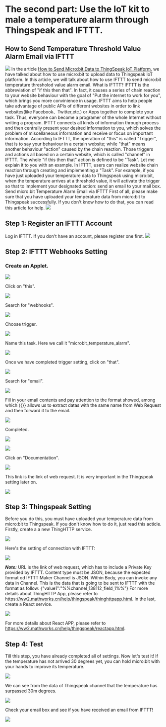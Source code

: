 # The second part: Use the IoT kit to male a temperature alarm through Thingspeak and IFTTT.

## How to Send Temperature Threshold Value Alarm Email via IFTTT

![](./images/case_ifttt_01.jpg)
 In the article [How to Send Micro:bit Data to ThingSpeak IoT Platform](https://www.elecfreaks.com/12224.html), we have talked about how to use micro:bit to upload data to Thingspeak IoT platform. In this article, we will talk about how to use IFTTT to send micro:bit temperature thresholod value alarm email.
 What is IFTTT?
 IFTTT is the abbreviation of "if this then that". In fact, it causes a series of chain reaction to your website behaviour with the goal of "Put the internet to work for you", which brings you more convinience in usage. IFTTT aims to help people take advantage of public APIs of different websites in order to link websites(like Facebook、Twitter,etc.) or Apps together to complete your task. Thus, everyone can become a programer of the whole Internet without writing a program. IFTTT connects all kinds of information through process and then centrally present your desired information to you, which solves the problem of miscellaneous information and receive or focus on important information. According to IFTTT, the operation of "this" is called "Trigger", that is to say your behaviour in a certain website; while "that" means another behaviour "action" caused by the chain reaction. Those triggers and actions all based on a certain website, which is called "channel" in IFTTT. The whole "if this then that" action is defined to be "Task". Let me explain it to you with an example. In IFTTT, users can realize website chain reaction through creating and implementing a "Task". For example, if you have just uploaded your temperature data to Thingspeak using micro:bit, when the temperature arrives at a threshold value, it will activate the trigger so that to implement your designated action: send an email to your mail box.
Send micro:bit Temperature Alarm Email via IFTTT
First of all, please make sure that you have uploaded your temperature data from micro:bit to Thingspeak successfully. If you don't know how to do that, you can read this article for help. 
![](./images/case_ifttt_02.png)

## Step 1: Register an IFTTT Account

Log in IFTTT. If you don't have an account, please register one first.
![](./images/case_ifttt_03.png)
 

## Step 2: IFTTT Webhooks Setting


### Create an Applet.

![](./images/case_ifttt_04.png)

Click on "this". 

![](./images/case_ifttt_05.png)

Search for "webhooks".

![](./images/case_ifttt_06.png)

Choose trigger. 

![](./images/case_ifttt_07.png)

Name this task. Here we call it "microbit_temperature_alarm". 

![](./images/case_ifttt_08.png)

Once we have completed trigger setting, click on "that". 

![](./images/case_ifttt_09.png)

Search for "email". 

![](./images/case_ifttt_10.png)

Fill in your email contents and pay attention to the format showed, among which {{}} allows us to extract datas with the same name from Web Request and then forward it to the email.

![](./images/case_ifttt_11.png)

Completed. 

![](./images/case_ifttt_12.png)

![](./images/case_ifttt_22.png)

Click on "Documentation". 

![](./images/case_ifttt_13.png)

This link is the link of web request. It is very important in the Thingspeak setting later on. 

![](./images/case_ifttt_14.png)

## Step 3: Thingspeak Setting

Before you do this, you must have uploaded your temperature data from micro:bit to Thingspeak. If you don't know how to do it, just read this acticle. Firstly, create a a new ThingHTTP service. 

![](./images/case_ifttt_15.png)

Here's the setting of connection with IFTTT: 

 ![](./images/case_ifttt_16.png)

***Note:***
URL is the link of web request, which has to include a Private Key provided by IFTTT.
Content type must be JSON, because the expected format od IFTTT Maker Channel is JSON.
Within Body, you can invoke any data in Channel. This is the data that is going to be sent to IFTTT with the format as follow: {"value1":"%%channel_138112_field_1%%"}
For more details about ThingHTTP App, please refer to https:[//ww2.mathworks.cn/help/thingspeak/thinghttpapp.html](https://ww2.mathworks.cn/help/thingspeak/thinghttpapp.html). In the last, create a React service. 

 ![](./images/case_ifttt_17.png)

For more details about React APP, please refer to https://ww2.mathworks.cn/help/thingspeak/reactapp.html.

## Step 4: Test

Till this step, you have already completed all of settings. Now let's test it! If the temperature has not arrived 30 degrees yet, you can hold micro:bit with your hands to improve its temperature.
 
![](./images/case_ifttt_18.png)

We can see from the data of Thingspeak channel that the temperature has surpassed 30m degrees.

![](./images/case_ifttt_19.png)

Check your email box and see if you have received an email from IFTTT!

![](./images/case_ifttt_20.png)

